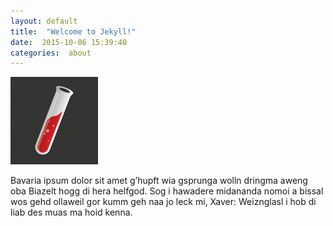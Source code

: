 ```yaml
---
layout: default
title:  "Welcome to Jekyll!"
date:  2015-10-06 15:39:40
categories:  about
---
```


![Picture 1](img/logo.png)

Bavaria ipsum dolor sit amet g’hupft wia gsprunga wolln dringma aweng oba Biazelt hogg di hera helfgod. Sog i hawadere midananda nomoi a bissal wos gehd ollaweil gor kumm geh naa jo leck mi, Xaver: Weiznglasl i hob di liab des muas ma hoid kenna.

